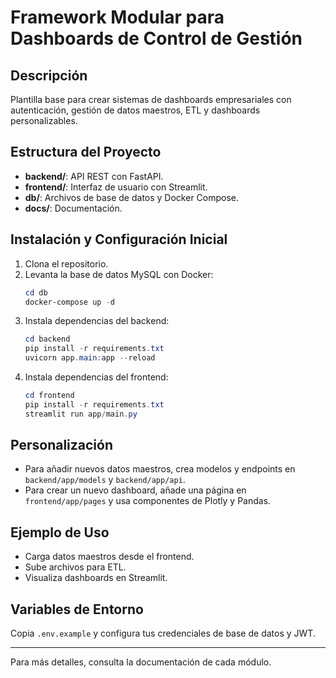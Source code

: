 # Framework Modular para Dashboards de Control de Gestión

## Descripción
Plantilla base para crear sistemas de dashboards empresariales con autenticación, gestión de datos maestros, ETL y dashboards personalizables.

## Estructura del Proyecto
- **backend/**: API REST con FastAPI.
- **frontend/**: Interfaz de usuario con Streamlit.
- **db/**: Archivos de base de datos y Docker Compose.
- **docs/**: Documentación.

## Instalación y Configuración Inicial
1. Clona el repositorio.
2. Levanta la base de datos MySQL con Docker:
   ```powershell
   cd db
   docker-compose up -d
   ```
3. Instala dependencias del backend:
   ```powershell
   cd backend
   pip install -r requirements.txt
   uvicorn app.main:app --reload
   ```
4. Instala dependencias del frontend:
   ```powershell
   cd frontend
   pip install -r requirements.txt
   streamlit run app/main.py
   ```

## Personalización
- Para añadir nuevos datos maestros, crea modelos y endpoints en `backend/app/models` y `backend/app/api`.
- Para crear un nuevo dashboard, añade una página en `frontend/app/pages` y usa componentes de Plotly y Pandas.

## Ejemplo de Uso
- Carga datos maestros desde el frontend.
- Sube archivos para ETL.
- Visualiza dashboards en Streamlit.

## Variables de Entorno
Copia `.env.example` y configura tus credenciales de base de datos y JWT.

---

Para más detalles, consulta la documentación de cada módulo.

